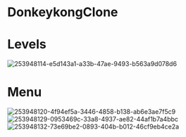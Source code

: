 # DonkeykongClone
# Levels

![253948114-e5d143a1-a33b-47ae-9493-b563a9d078d6](https://github.com/yyusakoc/DonkeykongClone/assets/132925499/0caa21b4-02b0-4721-b699-1d7ccb421d51)
# Menu
![253948120-4f94ef5a-3446-4858-b138-ab6e3ae7f5c9](https://github.com/yyusakoc/DonkeykongClone/assets/132925499/2b5b4632-2695-47d2-99d2-188a0d3f9424)
![253948129-0953469c-33a8-4937-ae82-44af1b7a4bbc](https://github.com/yyusakoc/DonkeykongClone/assets/132925499/76a2f411-d1e4-4e15-864a-9c2eb2c860ab)
![253948132-73e69be2-0893-404b-b012-46cf9eb4ce2a](https://github.com/yyusakoc/DonkeykongClone/assets/132925499/083b2682-0543-4f73-b2f5-c1dd6089cf6c)
 

